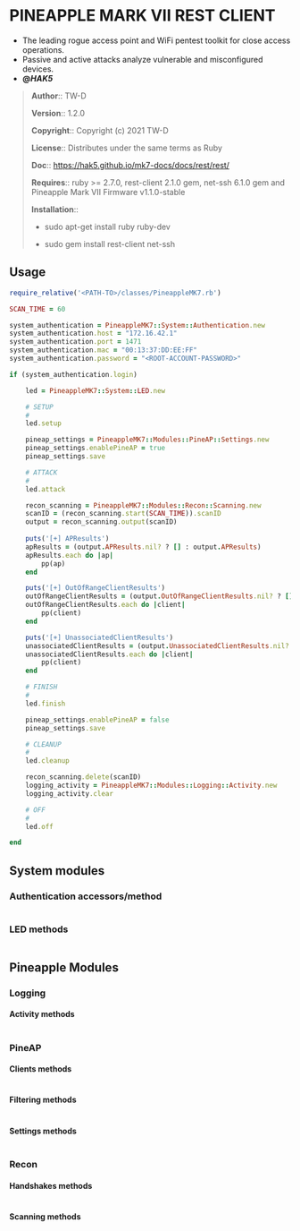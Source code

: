 # PINEAPPLE MARK VII REST CLIENT

- The leading rogue access point and WiFi pentest toolkit for close access operations.
- Passive and active attacks analyze vulnerable and misconfigured devices. 
- __@*HAK5*__

> __Author__::      TW-D
>
> __Version__::     1.2.0
>
> __Copyright__::   Copyright (c) 2021 TW-D
>
> __License__::     Distributes under the same terms as Ruby
>
> __Doc__::         https://hak5.github.io/mk7-docs/docs/rest/rest/
>
> __Requires__::    ruby >= 2.7.0, rest-client 2.1.0 gem, net-ssh 6.1.0 gem and Pineapple Mark VII Firmware v1.1.0-stable
>  
>
> __Installation__::
>
> * sudo apt-get install ruby ruby-dev
>
> * sudo gem install rest-client net-ssh

## Usage

```ruby
require_relative('<PATH-TO>/classes/PineappleMK7.rb')

SCAN_TIME = 60

system_authentication = PineappleMK7::System::Authentication.new
system_authentication.host = "172.16.42.1"
system_authentication.port = 1471
system_authentication.mac = "00:13:37:DD:EE:FF"
system_authentication.password = "<ROOT-ACCOUNT-PASSWORD>"

if (system_authentication.login)

    led = PineappleMK7::System::LED.new

    # SETUP
    #
    led.setup

    pineap_settings = PineappleMK7::Modules::PineAP::Settings.new
    pineap_settings.enablePineAP = true
    pineap_settings.save

    # ATTACK
    #
    led.attack

    recon_scanning = PineappleMK7::Modules::Recon::Scanning.new
    scanID = (recon_scanning.start(SCAN_TIME)).scanID
    output = recon_scanning.output(scanID)
    
    puts('[+] APResults')
    apResults = (output.APResults.nil? ? [] : output.APResults)
    apResults.each do |ap|
        pp(ap)
    end

    puts('[+] OutOfRangeClientResults')
    outOfRangeClientResults = (output.OutOfRangeClientResults.nil? ? [] : output.OutOfRangeClientResults)
    outOfRangeClientResults.each do |client|
        pp(client)
    end

    puts('[+] UnassociatedClientResults')
    unassociatedClientResults = (output.UnassociatedClientResults.nil? ? [] : output.UnassociatedClientResults)
    unassociatedClientResults.each do |client|
        pp(client)
    end

    # FINISH
    #
    led.finish

    pineap_settings.enablePineAP = false
    pineap_settings.save

    # CLEANUP
    #
    led.cleanup

    recon_scanning.delete(scanID)
    logging_activity = PineappleMK7::Modules::Logging::Activity.new
    logging_activity.clear

    # OFF
    #
    led.off

end
```

## System modules

### Authentication accessors/method

```ruby

```

### LED methods

```ruby

```

## Pineapple Modules

### Logging

#### Activity methods

```ruby

```

### PineAP

#### Clients methods

```ruby

```

#### Filtering methods

```ruby

```

#### Settings methods

```ruby

```

### Recon

#### Handshakes methods

```ruby

```

#### Scanning methods

```ruby

```